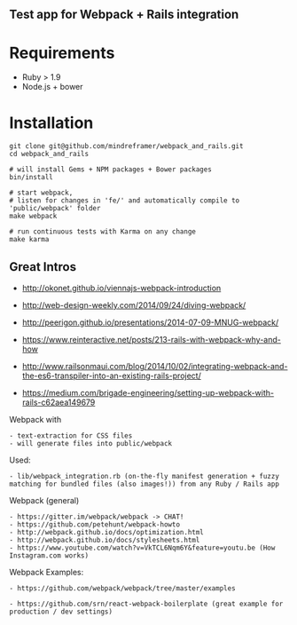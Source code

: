 ## Test app for Webpack + Rails integration

# Requirements

  - Ruby > 1.9
  - Node.js + bower

# Installation

    git clone git@github.com/mindreframer/webpack_and_rails.git
    cd webpack_and_rails

    # will install Gems + NPM packages + Bower packages
    bin/install

    # start webpack,
    # listen for changes in 'fe/' and automatically compile to 'public/webpack' folder
    make webpack

    # run continuous tests with Karma on any change
    make karma




## Great Intros

  - http://okonet.github.io/viennajs-webpack-introduction
  - http://web-design-weekly.com/2014/09/24/diving-webpack/
  - http://peerigon.github.io/presentations/2014-07-09-MNUG-webpack/


  - https://www.reinteractive.net/posts/213-rails-with-webpack-why-and-how
  - http://www.railsonmaui.com/blog/2014/10/02/integrating-webpack-and-the-es6-transpiler-into-an-existing-rails-project/
  - https://medium.com/brigade-engineering/setting-up-webpack-with-rails-c62aea149679


  Webpack with

    - text-extraction for CSS files
    - will generate files into public/webpack


  Used:

    - lib/webpack_integration.rb (on-the-fly manifest generation + fuzzy matching for bundled files (also images!)) from any Ruby / Rails app


  Webpack (general)

    - https://gitter.im/webpack/webpack -> CHAT!
    - https://github.com/petehunt/webpack-howto
    - http://webpack.github.io/docs/optimization.html
    - http://webpack.github.io/docs/stylesheets.html
    - https://www.youtube.com/watch?v=VkTCL6Nqm6Y&feature=youtu.be (How Instagram.com works)

  Webpack Examples:

    - https://github.com/webpack/webpack/tree/master/examples

    - https://github.com/srn/react-webpack-boilerplate (great example for production / dev settings)
